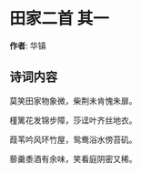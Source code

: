 # 田家二首  其一

**作者**: 华镇

## 诗词内容

莫笑田家物象微，柴荆未肯愧朱扉。

槿篱花发锦步障，莎迳叶齐丝地衣。

葭苇吟风环竹屋，鸳鸯浴水傍苔矶。

藜羹黍酒有余味，笑看庭阴密又稀。

